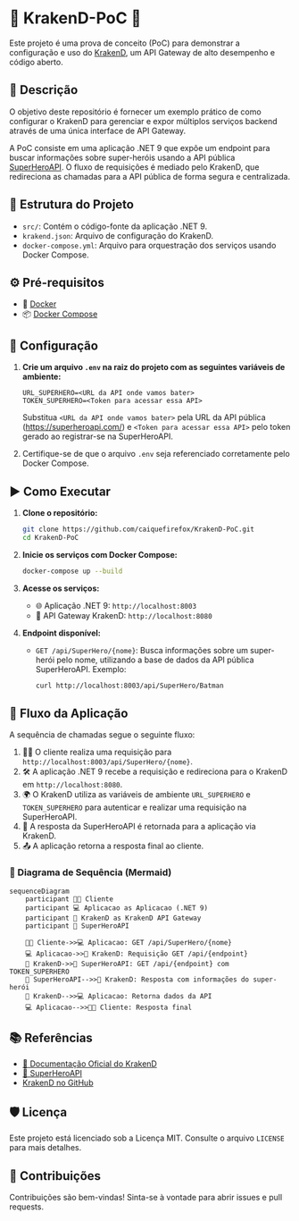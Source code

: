 # 🐙 KrakenD-PoC 🚀

Este projeto é uma prova de conceito (PoC) para demonstrar a configuração e uso do [KrakenD](https://www.krakend.io/), um API Gateway de alto desempenho e código aberto.

## 📝 Descrição

O objetivo deste repositório é fornecer um exemplo prático de como configurar o KrakenD para gerenciar e expor múltiplos serviços backend através de uma única interface de API Gateway.

A PoC consiste em uma aplicação .NET 9 que expõe um endpoint para buscar informações sobre super-heróis usando a API pública [SuperHeroAPI](https://www.superheroapi.com/). O fluxo de requisições é mediado pelo KrakenD, que redireciona as chamadas para a API pública de forma segura e centralizada.

## 📁 Estrutura do Projeto

- `src/`: Contém o código-fonte da aplicação .NET 9.
- `krakend.json`: Arquivo de configuração do KrakenD.
- `docker-compose.yml`: Arquivo para orquestração dos serviços usando Docker Compose.

## ⚙️ Pré-requisitos

- 🐳 [Docker](https://www.docker.com/get-started)
- 📦 [Docker Compose](https://docs.docker.com/compose/install/)

## 🔧 Configuração

1. **Crie um arquivo `.env` na raiz do projeto com as seguintes variáveis de ambiente:**

    ```env
    URL_SUPERHERO=<URL da API onde vamos bater>
    TOKEN_SUPERHERO=<Token para acessar essa API>
    ```

    Substitua `<URL da API onde vamos bater>` pela URL da API pública (https://superheroapi.com/) e `<Token para acessar essa API>` pelo token gerado ao registrar-se na SuperHeroAPI.

2. Certifique-se de que o arquivo `.env` seja referenciado corretamente pelo Docker Compose.

## ▶️ Como Executar

1. **Clone o repositório:**

   ```bash
   git clone https://github.com/caiquefirefox/KrakenD-PoC.git
   cd KrakenD-PoC
   ```

2. **Inicie os serviços com Docker Compose:**

   ```bash
   docker-compose up --build
   ```

3. **Acesse os serviços:**

   - 🌐 Aplicação .NET 9: `http://localhost:8003`
   - 🚀 API Gateway KrakenD: `http://localhost:8080`

4. **Endpoint disponível:**

   - `GET /api/SuperHero/{nome}`: Busca informações sobre um super-herói pelo nome, utilizando a base de dados da API pública SuperHeroAPI. Exemplo:

     ```bash
     curl http://localhost:8003/api/SuperHero/Batman
     ```

## 🔄 Fluxo da Aplicação

A sequência de chamadas segue o seguinte fluxo:

1. 🧑‍💻 O cliente realiza uma requisição para `http://localhost:8003/api/SuperHero/{nome}`.
2. 🛠️ A aplicação .NET 9 recebe a requisição e redireciona para o KrakenD em `http://localhost:8080`.
3. 🌍 O KrakenD utiliza as variáveis de ambiente `URL_SUPERHERO` e `TOKEN_SUPERHERO` para autenticar e realizar uma requisição na SuperHeroAPI.
4. 🦸 A resposta da SuperHeroAPI é retornada para a aplicação via KrakenD.
5. 📤 A aplicação retorna a resposta final ao cliente.

### 🔗 Diagrama de Sequência (Mermaid)

```mermaid
sequenceDiagram
    participant 🧑‍💻 Cliente
    participant 💻 Aplicacao as Aplicacao (.NET 9)
    participant 🚀 KrakenD as KrakenD API Gateway
    participant 🦸 SuperHeroAPI

    🧑‍💻 Cliente->>💻 Aplicacao: GET /api/SuperHero/{nome}
    💻 Aplicacao->>🚀 KrakenD: Requisição GET /api/{endpoint}
    🚀 KrakenD->>🦸 SuperHeroAPI: GET /api/{endpoint} com TOKEN_SUPERHERO
    🦸 SuperHeroAPI-->>🚀 KrakenD: Resposta com informações do super-herói
    🚀 KrakenD-->>💻 Aplicacao: Retorna dados da API
    💻 Aplicacao-->>🧑‍💻 Cliente: Resposta final
```

## 📚 Referências

- [📖 Documentação Oficial do KrakenD](https://www.krakend.io/docs/)
- [🦸 SuperHeroAPI](https://www.superheroapi.com/)
- [KrakenD no GitHub](https://github.com/krakendio/krakend-ce)

## 🛡️ Licença

Este projeto está licenciado sob a Licença MIT. Consulte o arquivo `LICENSE` para mais detalhes.

## 🤝 Contribuições

Contribuições são bem-vindas! Sinta-se à vontade para abrir issues e pull requests.
